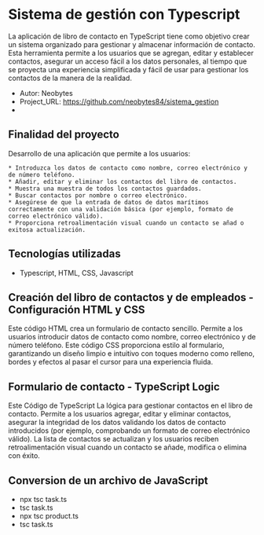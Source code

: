 # Sistema de gestión con Typescript

La aplicación de libro de contacto en TypeScript tiene como objetivo crear un sistema organizado para gestionar y almacenar información de contacto. Esta herramienta permite a los usuarios que se agregan, editar y establecer contactos, asegurar un acceso fácil 
a los datos personales, al tiempo que se proyecta una experiencia simplificada y fácil de usar para gestionar los contactos de la manera de la realidad. 

* Autor: Neobytes
* Project_URL: https://github.com/neobytes84/sistema_gestion
* 
## Finalidad del proyecto

Desarrollo de una aplicación que permite a los usuarios:

    * Introduzca los datos de contacto como nombre, correo electrónico y de número teléfono.
    * Añadir, editar y eliminar los contactos del libro de contactos.
    * Muestra una muestra de todos los contactos guardados.
    * Buscar contactos por nombre o correo electrónico.
    * Asegúrese de que la entrada de datos de datos marítimos correctamente con una validación básica (por ejemplo, formato de correo electrónico válido).
    * Proporciona retroalimentación visual cuando un contacto se añad o exitosa actualización. 
## Tecnologías utilizadas
  - Typescript, HTML, CSS, Javascript
  
## Creación del libro de contactos y de empleados  - Configuración HTML y CSS

Este código HTML crea un formulario de contacto sencillo. Permite a los usuarios introducir datos de contacto como nombre, correo electrónico y de número teléfono. Este código CSS proporciona estilo al formulario, garantizando un diseño limpio e intuitivo con toques moderno 
como relleno, bordes y efectos al pasar el cursor para una experiencia fluida. 

## Formulario de contacto - TypeScript Logic

Este Código de TypeScript La lógica para gestionar contactos en el libro de contacto. Permite a los usuarios agregar, editar y eliminar contactos, asegurar la integridad de los datos validando los datos de contacto introducidos (por ejemplo, comprobando un formato 
de correo electrónico válido). La lista de contactos se actualizan y los usuarios reciben retroalimentación visual cuando un contacto se añade, modifica o elimina con éxito. 

## Conversion de un archivo de JavaScript

  - npx tsc task.ts
  - tsc task.ts
  - npx tsc product.ts
  - tsc task.ts 
